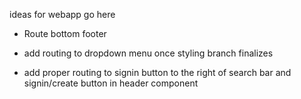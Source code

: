ideas for webapp go here

- Route bottom footer

- add routing to dropdown menu once styling branch finalizes

- add proper routing to signin button to the right of search bar and signin/create button in header component


